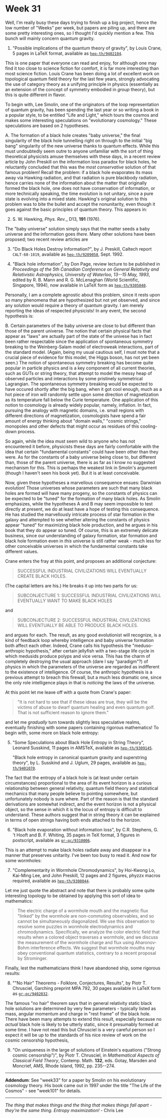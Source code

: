 # Week 31

Well, I'm really busy these days trying to finish up a big project,
hence the low number of "Weeks" per week, but papers are piling up,
and there are some pretty interesting ones, so I thought I'd quickly
mention a few. This bunch will mainly concern quantum gravity.

1) "Possible implications of the quantum theory of gravity", by Louis
Crane, 5 pages in LaTeX format, available as
[`hep-th/9402104`](http://xxx.lanl.gov/abs/hep-th/9402104).

This is one paper that everyone can read and enjoy, for although one may
find it too close to science fiction for comfort, it is far more
interesting than most science fiction. Louis Crane has been doing a lot
of excellent work on topological quantum field theory for the last few
years, strongly advocating the use of category theory as a unifying
principle in physics (essentially as an extension of the concept of
symmetry embodied in *group* theory), but this is quite different in
flavor.

To begin with, Lee Smolin, one of the originators of the loop
representation of quantum gravity, has been spending the last year or so
writing a book in a popular style, to be entitled "Life and Light,"
which tours the cosmos and makes some interesting speculations on
"evolutionary cosmology." These speculations are based on 2
hypotheses.

A. The formation of a black hole creates "baby universe," the final
singularity of the black hole tunnelling right on through to the initial
"big bang" singularity of the new universe thanks to quantum effects.
While this must undoubtedly seem outre to anyone unfamiliar with the
sort of thing theoretical physicists amuse themselves with these days,
in a recent review article by John Preskill on the information loss
paradox for black holes, he reluctantly concluded that this was the
*most conservative* solution of that famous problem! Recall the problem:
if a black hole evaporates its mass away via Hawking radiation, and that
radiation is pure blackbody radiation, hence carries none of the
information about the matter that originally formed the black hole, one
does not have conservation of information, or more technically speaking,
the time evolution is not unitary, since a pure state is evolving into a
mixed state. Hawking's original solution to this problem was to bite
the bullet and accept the nonunitarity, even though it goes against the
basic principles of quantum theory. This appears in:

2) S. W. Hawking, _Phys. Rev.__ D13, **191** (1976).

The "baby universe" solution simply says that the matter seeds a baby
universe and the information goes *there*. Many other solutions have
been proposed; two recent review articles are

3) "Do Black Holes Destroy Information?", by J. Preskill, Caltech report
`CALT-68-1819`, available as [`hep-th/9209058`](http://xxx.lanl.gov/abs/hep-th/9209058), Sept. 1992.

4) "Black hole information", by Don Page, review lecture to be published
in _Proceedings of the 5th Canadian Conference on General Relativity and Relativistic Astrophysics, University of Waterloo, 13--15 May, 1993_,
edited by R. B. Mann and R. G. McLenaghan (World Scientific, Singapore,
1994), now available in LaTeX form as [`hep-th/9305040`](http://xxx.lanl.gov/abs/hep-th/9305040).

Personally, I am a complete agnostic about this problem, since it rests
upon so many phenomena that are hypothesized but not yet observed, and
since any solution would require a theory of quantum gravity. I am
merely reporting the ideas of respected physicists! In any event, the
second hypothesis is:

B. Certain parameters of the baby universe are close to but different
than those of the parent universe. The notion that certain physical
facts that appear as "laws" are actually part of the state of the
univese has in fact been rather respectable since the application of
spontaneous symmetry breaking to the Weinberg-Salam model of electroweak
interactions, part of the standard model. (Again, being my usual
cautious self, I must note that a crucial piece of evidence for this
model, the Higgs boson, has not yet been seen.) The notion of
spontaneous symmetry breaking has become quite popular in particle
physics and is a key component of all current theories, such as GUTs or
string theory, that attempt to model the messy heap of observed
particles and interactions by some pristinely symmetrical Lagrangian.
The spontaneous symmetry breaking would be expected to have occured
shortly after the big bang, when it got cool enough, much as a hot piece
of iron will randomly settle upon some direction of magnetization as its
temperature fall below the Curie temperature. One application of this
notion to cosmology is already widely popular, namely, inflation. In
fact, pursuing the analogy with magnetic domains, i.e. small regions
with different directions of magnetization, cosmologists have spend a
fair amount of energy thinking about "domain walls," "cosmic
strings," monopoles and other defects that might occur as residues of
this cooling-down process.

So again, while the idea must seem wild to anyone who has not
encountered it before, physicists these days are fairly comfortable with
the idea that certain "fundamental constants" could have been other
than they were. As for the constants of a baby universe being close to,
but different than, those of the parent universe, there is as far as I
know no suggested mechanism for this. This is perhaps the weakest link
in Smolin's argument (though I haven't seen his book yet). But it is
at least conceivable.

Now, given these hypotheses a marvellous consequence ensues: Darwinian
evolution! Those universes whose parameters are such that many black
holes are formed will have many progeny, so the constants of physics can
be expected to be "tuned" for the formation of many black holes. As
Smolin emphasizes, while the hypotheses A and B may seem impossible to
test directly at present, we do at least have a hope of testing this
consequence. He has studied the marvellously intricate process of star
formation in the galaxy and attempted to see whether altering the
constants of physics appear "tuned" for maximizing black hole
production, and he argues in his book that they do appear so tuned. Of
course, this is an extremely delicate business, since our understanding
of galaxy formation, star formation and black hole formation even in
*this* universe is still rather weak - much less for other conceivable
universes in which the fundamental constants take different values.

Crane enters the fray at this point, and proposes an additional
conjecture:

> SUCCESSFUL INDUSTRIAL CIVILIZATIONS WILL EVENTUALLY CREATE BLACK HOLES.

(The capital letters are his.) He breaks it up into two parts for us:

> SUBCONJECTURE 1: SUCCESSFUL INDUSTRIAL CIVILIZATIONS WILL EVENTUALLY
WANT TO MAKE BLACK HOLES

and

> SUBCONJECTURE 2: SUCCESSFUL INDUSTRIAL CIVILIZATIONS WILL EVENTUALLY BE
ABLE TO PRODUCE BLACK HOLES.

and argues for each. The result, as any good evolutionist will
recognize, is a kind of feedback loop whereby intelligence and baby
universe formation both affect each other. Indeed, Crane calls his
hypothesis the "meduso-anthropic hypothesis," after certain jellyfish
with a two-stage life cycle in which medusids produce polyps and vice
versa. This has the charm of completely destroying the usual approach
(dare I say "paradigm"?) of physics in which the parameters of the
universe are regarded as indifferent to the existence of intelligence.
Of course, the anthropic hypothesis is a previous attempt to breach this
firewall, but a much less dramatic one, since the only role intelligence
plays in that is *noticing* the laws of the universe.

At this point let me leave off with a quote from Crane's paper:

> "It is not hard to see that if these ideas are true, they will be the
> victims of abuse to dwarf quantum healing and even quantum golf. That
> is not sufficient reason to ignore them."

and let me *gradually* turn towards slightly less speculative realms,
eventually finishing with some papers containing rigorous mathematics!
To begin with, some more on black hole entropy:

5) "Some Speculations about Black Hole Entropy in String Theory", Leonard
Susskind, 11 pages in AMSTeX, available as
[`hep-th/9309145`](http://xxx.lanl.gov/abs/hep-th/9309145).

    "Black hole entropy in canonical quantum gravity and superstring theory", by L. Susskind and J. Uglum, 29 pages, available as
    [`hep-th/9401070`](http://xxx.lanl.gov/abs/hep-th/9401070).

The fact that the entropy of a black hole is (at least under certain
circumstances) proportional to the area of its event horizon is a
curious relationship between general relativity, quantum field theory
and statistical mechanics that many people believe to pointing
somewhere, but unfortunately nobody is sure where. Part of the reason is
that the standard derivations are somewhat indirect, and the event
horizon is not a physical object, so the sense in which it is the locus
of entropy is difficult to understand. These authors suggest that in
string theory it can be explained in terms of open strings having both
ends attached to the horizon.

6) "Black hole evaporation without information loss", by C.R. Stephens,
G. 't Hooft and B. F. Whiting, 35 pages in TeX format, 3 figures in
postscript, available as [`gr-qc/9310006`](http://xxx.lanl.gov/abs/gr-qc/9310006).

This is an attempt to make black holes radiate away and disappear in a
manner that preserves unitarity. I've been too busy to read it. And now
for some wormholes:

7) "Complementarity in Wormhole Chromodynamics", by Hoi-Kwong Lo,
Kai-Ming Lee, and John Preskill, 12 pages and 2 figures, phyzzx macros
required, available as [`hep-th/9308044`](http://xxx.lanl.gov/abs/hep-th/9308044).

Let me just quote the abstract and note that there is probably some
quite interesting topology to be obtained by applying this sort of idea
to mathematics:

> The electric charge of a wormhole mouth and the magnetic flux
> "linked" by the wormhole are non-commuting observables, and so
> cannot be simultaneously diagonalized. We use this observation to
> resolve some puzzles in wormhole electrodynamics and chromodynamics.
> Specifically, we analyze the color electric field that results when a
> colored object traverses a wormhole, and we discuss the measurement of
> the wormhole charge and flux using Aharonov-Bohm interference effects.
> We suggest that wormhole mouths may obey conventional quantum
> statistics, contrary to a recent proposal by Strominger.

Finally, lest the mathematicians think I have abandoned ship, some
rigorous results:

8) ""No Hair" Theorems - Folklore, Conjectures, Results", by Piotr T.
Chrusciel, Garching preprint MPA 792, 30 pages available in LaTeX form
as [`gr-qc/9402032`](http://xxx.lanl.gov/abs/gr-qc/9402032).

The famous "no hair" theorem says that in general relativity static
black hole solutions are determined by very few parameters - typically
listed as mass, angular momentum and charge in "rest frame" of the
black hole. There have been many attempts to extend this result,
especially because no *actual* black hole is likely to be utterly
static, since it presumably formed at some time. I have not read this
but Chrusciel is a very careful person so I expect it will be up to the
standards of his nice review of work on the cosmic censorship
hypothesis,

9) "On uniqueness in the large of solutions of Einstein's equations
("Strong cosmic censorship")", by Piotr T. Chrusciel, in _Mathematical Aspects of Classical Field Theory_, Contemp. Math. **132**, eds. Gotay, Marsden and Moncrief, AMS, Rhode Island, 1992, pp. 235--274.

------------------------------------------------------------------------

**Addendum**: See "week33" for a paper by Smolin on his
evolutionary cosmology theory. His book came out in 1997 under the title "The Life of the Cosmos" - see "week101" for
details.

------------------------------------------------------------------------

*The thing that makes things and the thing that makes things fall apart - they're the same thing. Entropy maximization!* - Chris Lee

